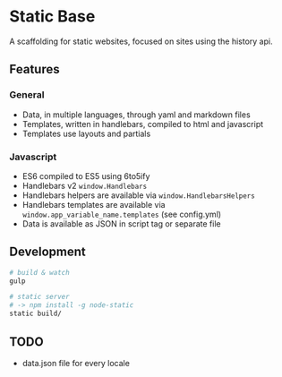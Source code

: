 # Static Base

A scaffolding for static websites, focused on sites using the history api.


## Features

### General

- Data, in multiple languages, through yaml and markdown files
- Templates, written in handlebars, compiled to html and javascript
- Templates use layouts and partials


### Javascript

- ES6 compiled to ES5 using 6to5ify
- Handlebars v2 `window.Handlebars`
- Handlebars helpers are available via `window.HandlebarsHelpers`
- Handlebars templates are available via `window.app_variable_name.templates` (see config.yml)
- Data is available as JSON in script tag or separate file



## Development

```bash
# build & watch
gulp

# static server
# -> npm install -g node-static
static build/
```



## TODO

- data.json file for every locale
